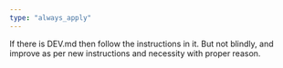 ```yaml
---
type: "always_apply"
---
```


If there is DEV.md then follow the instructions in it. But not blindly, and improve as per new instructions and necessity with proper reason.
